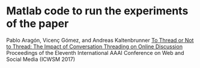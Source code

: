 # Matlab code to run the experiments of the paper


Pablo Aragón, Vicenç Gómez, and Andreas Kaltenbrunner
[To Thread or Not to Thread: The Impact of Conversation Threading on Online Discussion](https://ojs.aaai.org/index.php/ICWSM/article/download/14880/14730/18399)
Proceedings of the Eleventh International AAAI Conference on Web and Social Media (ICWSM 2017)

